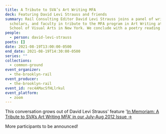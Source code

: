 ```yaml
---
title: A Tribute to SVA’s Art Writing MFA
deck: Featuring David Levi Strauss and friends
summary: Rail Consulting Editor David Levi Strauss joins a panel of writers,
  scholars, and faculty in tribute to the MFA program in Art Writing at the
  School of Visual Arts in New York. We conclude with a poetry reading.
people:
  - person: david-levi-strauss
poets: []
date: 2021-08-19T13:00:00-0500
end_date: 2021-08-19T14:30:00-0500
series: ""
collections:
  - common-ground
event_organizer:
  - the-brooklyn-rail
event_producer:
  - the-brooklyn-rail
event_id: rec4AMacSfHLlrkul
event_platform:
  - zoom
---
```

This conversation grows out of David Levi Strauss' feature '[In Memoriam: A Tribute to SVA’s Art Writing MFA' in our July-Aug 2012 Issue →](https://brooklynrail.org/2021/07/in-memoriam/A-Tribute-to-SVAs-Art-Writing-MFA)

More participants to be announced!
